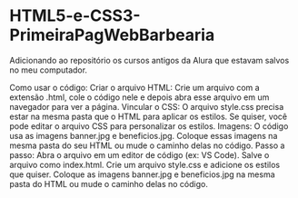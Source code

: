 # HTML5-e-CSS3-PrimeiraPagWebBarbearia

Adicionando ao repositório os cursos antigos da Alura que estavam salvos no meu computador.

Como usar o código:
Criar o arquivo HTML: Crie um arquivo com a extensão .html, cole o código nele e depois abra esse arquivo em um navegador para ver a página.
Vincular o CSS: O arquivo style.css precisa estar na mesma pasta que o HTML para aplicar os estilos. Se quiser, você pode editar o arquivo CSS para personalizar os estilos.
Imagens: O código usa as imagens banner.jpg e beneficios.jpg. Coloque essas imagens na mesma pasta do seu HTML ou mude o caminho delas no código.
Passo a passo:
Abra o arquivo em um editor de código (ex: VS Code).
Salve o arquivo como index.html.
Crie um arquivo style.css e adicione os estilos que quiser.
Coloque as imagens banner.jpg e beneficios.jpg na mesma pasta do HTML ou mude o caminho delas no código.
